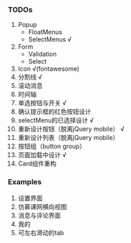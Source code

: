 ### TODOs

1. Popup
   - FloatMenus
   - SelectMenus  √
2. Form
   - Validation
   - Select
3. Icon           √(fontawesome)
4. 分割线  √
5. 滚动消息
6. 时间轴
7. 单选按钮与开关  √
8. 确认提示框的红色按钮设计   
9. selectMenu的已选择设计  √
10. 重新设计按钮（脱离jQuery mobile）  √
11. 重新设计列表（脱离jQuery mobile）
12. 按钮组（button group）
13. 页面加载中设计  √
14. Card组件重构


### Examples
1. 设置界面
2. 仿慕课网横向视图
3. 消息与评论界面
4. 我的
5. 可左右滑动的tab
